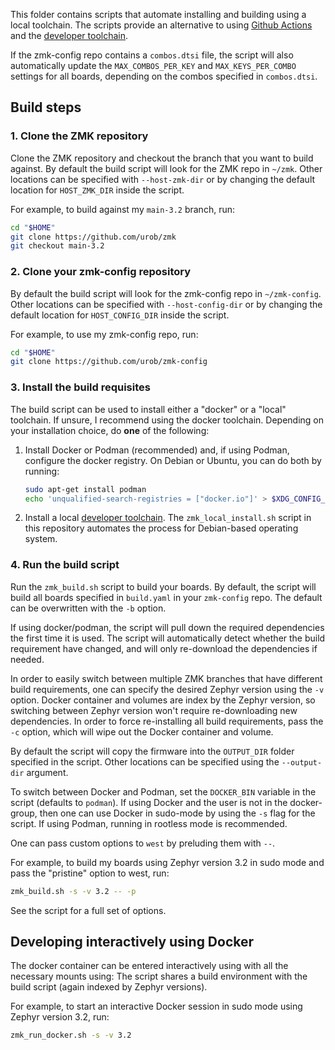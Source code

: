 This folder contains scripts that automate installing and building using a
local toolchain. The scripts provide an alternative to using [Github
Actions](https://zmk.dev/docs/user-setup#installing-the-firmware) and the
[developer toolchain](https://zmk.dev/docs/development/setup).

If the zmk-config repo contains a `combos.dtsi` file, the script will also automatically
update the `MAX_COMBOS_PER_KEY` and `MAX_KEYS_PER_COMBO` settings for all boards,
depending on the combos specified in `combos.dtsi`.

## Build steps

### 1. Clone the ZMK repository

Clone the ZMK repository and checkout the branch that you want to build
against. By default the build script will look for the ZMK repo in `~/zmk`.
Other locations can be specified with `--host-zmk-dir` or by changing the
default location for `HOST_ZMK_DIR` inside the script.

For example, to build against my `main-3.2` branch, run:
```bash
cd "$HOME"
git clone https://github.com/urob/zmk
git checkout main-3.2
```

### 2. Clone your zmk-config repository

By default the build script will look for the zmk-config repo in
`~/zmk-config`. Other locations can be specified with `--host-config-dir` or by
changing the default location for `HOST_CONFIG_DIR` inside the script.

For example, to use my zmk-config repo, run:
```bash
cd "$HOME"
git clone https://github.com/urob/zmk-config
```

### 3. Install the build requisites

The build script can be used to install either a "docker" or a "local"
toolchain. If unsure, I recommend using the docker toolchain. Depending on your
installation choice, do **one** of the following:

1. Install Docker or Podman (recommended) and, if using Podman, configure the docker
   registry. On Debian or Ubuntu, you can do both by running:
   ```bash
   sudo apt-get install podman
   echo 'unqualified-search-registries = ["docker.io"]' > $XDG_CONFIG_HOME/containers/registries.conf
   ```
2. Install a local [developer
   toolchain](https://zmk.dev/docs/development/setup). The
   `zmk_local_install.sh` script in this repository automates the process for
   Debian-based operating system.

### 4. Run the build script

Run the `zmk_build.sh` script to build your boards. By default, the script will
build all boards specified in `build.yaml` in your `zmk-config` repo. The default can be
overwritten with the `-b` option.

If using docker/podman, the script will pull down the required dependencies the first
time it is used. The script will automatically detect whether the build
requirement have changed, and will only re-download the dependencies if needed. 

In order to easily switch between multiple ZMK branches that have different
build requirements, one can specify the desired Zephyr version using the `-v`
option. Docker container and volumes are index by the Zephyr version, so
switching between Zephyr version won't require re-downloading new dependencies.
In order to force re-installing all build requirements, pass the `-c` option, which will
wipe out the Docker container and volume.

By default the script will copy the firmware into the `OUTPUT_DIR` folder
specified in the script. Other locations can be specified using the
`--output-dir` argument.

To switch between Docker and Podman, set the `DOCKER_BIN` variable in the
script (defaults to `podman`). If using Docker and the user is not in the
docker-group, then one can use Docker in sudo-mode by using the `-s` flag for
the script. If using Podman, running in rootless mode is recommended.

One can pass custom options to `west` by preluding them with `--`.

For example, to build my boards using Zephyr version 3.2 in sudo mode and pass
the "pristine" option to west, run:
```bash
zmk_build.sh -s -v 3.2 -- -p
```

See the script for a full set of options.

## Developing interactively using Docker

The docker container can be entered interactively using with all the necessary
mounts using: The script shares a build environment with the build script
(again indexed by Zephyr versions). 

For example, to start an interactive Docker session in sudo mode using Zephyr
version 3.2, run:
```bash
zmk_run_docker.sh -s -v 3.2
```
